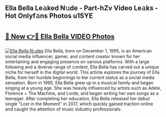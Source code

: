 ## Ella Bella Le𝚊ked N𝚞de - Part-hZv Video Le𝚊ks - Hot Onlyf𝚊ns Photos u1SYE

# <h2><a href="http://ac42130.deff.icu/?id=Ella+Bella">🔗 New 👉🔴 Ella Bella VIDEO Photos</a></h2>

[![Ella Bella N𝚞des](https://i.imgur.com/rIISA9y.gif)](http://ac42130.deff.icu/?id=Ella+Bella)
Ella Bella, born on December 1, 1995, is an American social media influencer, gamer, and content creator known for her entertaining and engaging presence on various platforms. With a large following and a diverse range of content, Ella Bella has carved out a unique niche for herself in the digital world. This article explores the journey of Ella Bella, from her humble beginnings to her current status as a social media sensation. Born in 1995, Ella Bella grew up in a musical family and began singing at a young age. She was heavily influenced by artists such as Adele, Florence + The Machine, and Lorde, and began writing her own songs as a teenager. After completing her education, Ella Bella released her debut single "Lost in the Moment" in 2017, which quickly gained traction online and caught the attention of music industry professionals.
